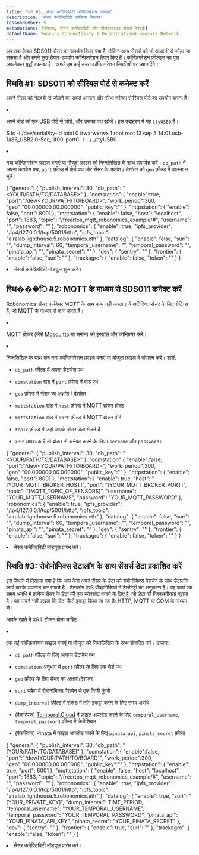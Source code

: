 ```yaml
---
title: "पाठ #5, सेंसर कनेक्टिविटी कॉन्फ़िगरेशन विकल्प"
description: 'सेंसर कनेक्टिविटी कॉन्फ़िग विकल्प'
lessonNumber: 5
metaOptions: [सीखना, सेंसर्स कनेक्टिविटी और डीसेंट्रलाइज्ड सेंसर्स नेटवर्क]
defaultName: Sensors Connectivity & Decentralized Sensors Network
---
```


अब तक केवल SDS011 सेंसर का समर्थन किया गया है, लेकिन अन्य सेंसर्स को भी आसानी से जोड़ा जा सकता है और हमने कुछ तैयार-उपयोग कॉन्फ़िगरेशन तैयार किए हैं। कॉन्फ़िगरेशन फ़ील्ड्स का पूरा अवलोकन [यहाँ](https://github.com/airalab/sensors-connectivity/tree/master/connectivity/config) उपलब्ध है। अगले हम कई उन्नत कॉन्फ़िगरेशन स्थितियों पर ध्यान देंगे।

## स्थिति #1: SDS011 को सीरियल पोर्ट से कनेक्ट करें

अपने सेंसर को नेटवर्क से जोड़ने का सबसे आसान और सीधा तरीका सीरियल पोर्ट का उपयोग करना है। 

<List type="numbers">

<li>

अपने बोर्ड को एक USB पोर्ट से जोड़ें, और उसका पथ खोजें। इस उदाहरण में यह `ttyUSB0` है।


<LessonCodeWrapper codeClass="big-code" language="bash">$ ls -l /dev/serial/by-id
total 0
lrwxrwxrwx 1 root root 13 sep 5 14:01 usb-1a86_USB2.0-Ser_-if00-port0 -> ../../ttyUSB0</LessonCodeWrapper>
</li>

<li>

नया कॉन्फ़िगरेशन फ़ाइल बनाएं या मौजूदा फ़ाइल को निम्नलिखित के साथ संपादित करें। `db_path` में अपना डेटाबेस पथ, `port` फ़ील्ड में बोर्ड पथ और सेंसर के अक्षांश / देशांतर को `geo` फ़ील्ड में डालना न भूलें।

<LessonCodeWrapper codeClass="big-code" language="json">{
   "general": {
      "publish_interval": 30,
      "db_path": "<YOUR/PATH/TO/DATABASE>"
   },
   "comstation":{
      "enable":true,
      "port":"/dev/<YOUR/PATH/TO/BOARD>",
      "work_period":300,
      "geo":"00.000000,00.000000",
      "public_key":""
   },
   "httpstation": {
      "enable": false,
      "port": 8001
   },
   "mqttstation": {
      "enable": false,
      "host": "localhost",
      "port": 1883,
      "topic": "/freertos_mqtt_robonomics_example/#",
      "username": "",
      "password": ""
   },
   "robonomics": {
      "enable": true,
      "ipfs_provider": "/ip4/127.0.0.1/tcp/5001/http",
      "ipfs_topic": "airalab.lighthouse.5.robonomics.eth"
   },
   "datalog": {
      "enable": false,
      "suri": "",
      "dump_interval": 60,
      "temporal_username": "",
      "temporal_password": "",
      "pinata_api": "",
      "pinata_secret": ""
   },
   "dev": {
      "sentry": ""
   },
   "frontier": {
      "enable": false,
      "suri": ""
   },
   "trackagro": {
      "enable": false,
      "token": ""
   }
}</LessonCodeWrapper>

</li>

<li>सेंसर्स कनेक्टिविटी मॉड्यूल शुरू करें।</li>

</List>


## स्थि���ि #2: MQTT के माध्यम से SDS011 कनेक्ट करें

<RoboAcademyNote type="okay" title="INFO">Robonomics सेंसर फर्मवेयर MQTT के साथ काम नहीं करता। ये अतिरिक्त सेंसर के लिए सेटिंग्स हैं, जो MQTT के माध्यम से काम करते हैं।
</RoboAcademyNote>

<List type="numbers">

<li>

MQTT ब्रोकर (जैसे [Mosquitto](https://mosquitto.org/) या समान) को इंस्टॉल और कॉन्फ़िगर करें।

</li>

<li>

निम्नलिखित के साथ एक नया कॉन्फ़िगरेशन फ़ाइल बनाएं या मौजूदा फ़ाइल में संपादन करें। डालें:

- `db_path` फ़ील्ड में अपना डेटाबेस पथ

- `comstation` खंड में `port` फ़ील्ड में बोर्ड पथ

- `geo` फ़ील्ड में सेंसर का अक्षांश / देशांतर

- `mqttstation` खंड में `host` फ़ील्ड में MQTT ब्रोकर होस्ट

- `mqttstation` खंड में `port` फ़ील्ड में MQTT ब्रोकर पोर्ट

- `topic` फ़ील्ड में जहां आपके सेंसर डेटा भेजते हैं

- अगर आवश्यक है तो ब्रोकर से कनेक्ट करने के लिए `username` और `password`।


<LessonCodeWrapper codeClass="big-code" language="json">{
   "general": {
      "publish_interval": 30,
      "db_path": "<YOUR/PATH/TO/DATABASE>"
   },
   "comstation":{
      "enable":false,
      "port":"/dev/<YOUR/PATH/TO/BOARD>",
      "work_period":300,
      "geo":"00.000000,00.000000",
      "public_key":""
   },
   "httpstation": {
      "enable": false,
      "port": 8001
   },
   "mqttstation": {
      "enable": true,
      "host": "[YOUR_MQTT_BROKER_HOST]",
      "port": "[YOUR_MQTT_BROKER_PORT]",
      "topic": "[MQTT_TOPIC_OF_SENSORS]",
      "username": "YOUR_MQTT_USERNAME",
      "password": "YOUR_MQTT_PASSWORD"
   },
   "robonomics": {
      "enable": true,
      "ipfs_provider": "/ip4/127.0.0.1/tcp/5001/http",
      "ipfs_topic": "airalab.lighthouse.5.robonomics.eth"
   },
   "datalog": {
      "enable": false,
      "suri": "",
      "dump_interval": 60,
      "temporal_username": "",
      "temporal_password": "",
      "pinata_api": "",
      "pinata_secret": ""
   },
   "dev": {
      "sentry": ""
   },
   "frontier": {
      "enable": false,
      "suri": ""
   },
   "trackagro": {
      "enable": false,
      "token": ""
   }
}</LessonCodeWrapper>

</li>

<li>सेंसर कनेक्टिविटी मॉड्यूल प्रारंभ करें।</li>

</List>

## स्थिति #3: रोबोनोमिक्स डेटालॉग के साथ सेंसर्स डेटा प्रकाशित करें

इस स्थिति में दिखाया गया है कि आप कैसे अपने सेंसर के डेटा को रोबोनोमिक्स पैराचेन के साथ डेटालॉग कार्य करके अपलोड कर सकते हैं। डेटालॉग वेब3 प्रौद्योगिकियों में टेलीमेट्री का अनुकरण है। यह कार्य एक समय अवधि में प्रत्येक सेंसर के डेटा की एक स्नैपशॉट बनाने के लिए है, जो डेटा की विश्वसनीयता बढ़ाता है। यह मायने नहीं रखता कि डेटा कैसे इकट्ठा किया जा रहा है: HTTP, MQTT या COM के माध्यम से।

<RoboAcademyNote type="warning" title="चेतावनी">आपके खाते में XRT टोकन होना चाहिए
</RoboAcademyNote>

<List type="numbers">

<li>

एक नई कॉन्फ़िगरेशन फ़ाइल बनाएं या मौजूदा को निम्नलिखित के साथ संपादित करें। डालना:

- `db_path` फ़ील्ड के लिए आपका डेटाबेस पथ

- `comstation` अनुभाग में `port` फ़ील्ड के लिए एक बोर्ड पथ

- `geo` फ़ील्ड के लिए सेंसर का अक्षांश/देशांतर

- `suri` स्क्रैप में रोबोनोमिक्स पैराचेन से एक निजी कुंजी

- `dump_interval` फ़ील्ड में सेकंड में लॉग इकट्ठा करने के लिए समय अवधि

- (वैकल्पिक) [Temporal.Cloud](http://Temporal.Cloud) में फ़ाइल अपलोड करने के लिए `temporal_username`, `temporal_password` फ़ील्ड में क्रेडेंशियल

- (वैकल्पिक) Pinata में फ़ाइल अपलोड करने के लिए `pinata_api`, `pinata_secret` फ़ील्ड

<LessonCodeWrapper codeClass="big-code" language="json">{
   "general": {
      "publish_interval": 30,
      "db_path": "[YOUR/PATH/TO/DATABASE]"
   },
   "comstation":{
      "enable":false,
      "port":"/dev/[YOUR/PATH/TO/BOARD]",
      "work_period":300,
      "geo":"00.000000,00.000000",
      "public_key":""
   },
   "httpstation": {
      "enable": true,
      "port": 8001
   },
   "mqttstation": {
      "enable": false,
      "host": "localhost",
      "port": 1883,
      "topic": "/freertos_mqtt_robonomics_example/#",
      "username": "",
      "password": ""
   },
   "robonomics": {
      "enable": true,
      "ipfs_provider": "/ip4/127.0.0.1/tcp/5001/http",
      "ipfs_topic": "airalab.lighthouse.5.robonomics.eth"
   },
   "datalog": {
      "enable": true,
      "suri": "[YOUR_PRIVATE_KEY]",
      "dump_interval": TIME_PERIOD,
      "temporal_username": "YOUR_TEMPORAL_USERNAME",
      "temporal_password": "YOUR_TEMPORAL_PASSWORD",
      "pinata_api": "YOUR_PINATA_API_KEY",
      "pinata_secret": "YOUR_PINATA_SECRET"
   },
   "dev": {
      "sentry": ""
   },
   "frontier": {
      "enable": true,
      "suri": ""
   },
   "trackagro": {
      "enable": false,
      "token": ""
   }
}</LessonCodeWrapper>

</li>

<li>सेंसर कनेक्टिविटी मॉड्यूल प्रारंभ करें।</li>

</List>